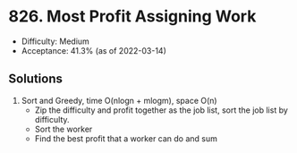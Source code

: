 # 826. Most Profit Assigning Work
- Difficulty: Medium
- Acceptance: 41.3% (as of 2022-03-14)

## Solutions
1. Sort and Greedy, time O(nlogn + mlogm), space O(n)
   * Zip the difficulty and profit together as the job list, sort the job list by difficulty.
   * Sort the worker
   * Find the best profit that a worker can do and sum